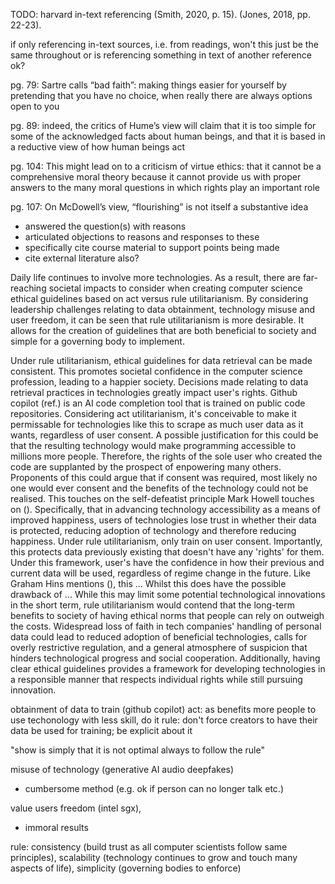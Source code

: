 <!-- SPDX-License-Identifier: zlib-acknowledgement -->
TODO: harvard in-text referencing
(Smith, 2020, p. 15).
(Jones, 2018, pp. 22-23).

if only referencing in-text sources, i.e. from readings, won't this just be the same throughout
or is referencing something in text of another reference ok?

pg. 79:
Sartre calls “bad faith”: making things
easier for yourself by pretending that you have no choice, when really there are
always options open to you 

pg. 89:
indeed, the critics of
Hume’s view will claim that it is too simple for some of the acknowledged facts about
human beings, and that it is based in a reductive view of how human beings act

pg. 104:
This might lead on to a criticism of virtue ethics: that it
cannot be a comprehensive moral theory because it cannot provide us with
proper answers to the many moral questions in which rights play an important
role

pg. 107:
 On McDowell’s view, “flourishing”
is not itself a substantive idea

- answered the question(s) with reasons
- articulated objections to reasons and responses to these
- specifically cite course material to support points being made
- cite external literature also?

Daily life continues to involve more technologies.
As a result, there are far-reaching societal impacts to consider when creating computer science ethical guidelines based on act versus rule utilitarianism.
By considering leadership challenges relating to data obtainment, technology misuse and user freedom,
it can be seen that rule utilitarianism is more desirable.
It allows for the creation of guidelines that are both beneficial to society and simple for a governing body to implement.

Under rule utilitarianism, ethical guidelines for data retrieval can be made consistent.
This promotes societal confidence in the computer science profession, 
leading to a happier society.
Decisions made relating to data retrieval practices in technologies greatly impact user's rights.
Github copilot (ref.) is an AI code completion tool that is trained on public code repositories.
Considering act utilitarianism, it's conceivable to make it permissable for technologies like this
to scrape as much user data as it wants, regardless of user consent.
A possible justification for this could be that the resulting technology would make programming
accessible to millions more people. Therefore, the rights of the sole user who created the code
are supplanted by the prospect of enpowering many others. 
Proponents of this could argue that if consent was required, most likely no one would ever consent
and the benefits of the technology could not be realised.
This touches on the self-defeatist principle Mark Howell touches on ().
Specifically, that in advancing technology accessibility as a means of improved happiness,
users of technologies lose trust in whether their data is protected, 
reducing adoption of technology and therefore reducing happiness.
Under rule utilitarianism, only train on user consent.
Importantly, this protects data previously existing that doesn't have any 'rights' for them.
Under this framework, user's have the confidence in how their previous and current data
will be used, regardless of regime change in the future.
Like Graham Hins mentions (), this ...
Whilst this does have the possible drawback of ...
While this may limit some potential technological innovations in the short term, 
rule utilitarianism would contend that the long-term benefits to society of having ethical norms that people can rely on outweigh the costs.
Widespread loss of faith in tech companies' handling of personal data could lead to reduced adoption of beneficial technologies, calls for overly restrictive regulation, and a general atmosphere of suspicion that hinders technological progress and social cooperation. Additionally, having clear ethical guidelines provides a framework for developing technologies in a responsible manner that respects individual rights while still pursuing innovation.


obtainment of data to train (github copilot)
act: as benefits more people to use techonology with less skill, do it 
rule: don't force creators to have their data be used for training; be explicit about it

"show is simply that it is not optimal always to follow the rule"

misuse of technology (generative AI audio deepfakes)
 - cumbersome method (e.g. ok if person can no longer talk etc.)

value users freedom (intel sgx),
 - immoral results


rule:
consistency (build trust as all computer scientists follow same principles),
scalability (technology continues to grow and touch many aspects of life),
simplicity (governing bodies to enforce)
